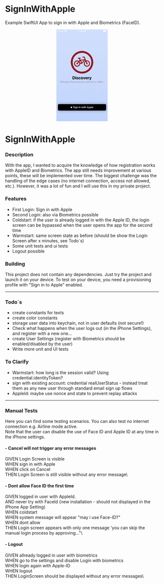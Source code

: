 # SignInWithApple

Example SwiftUI App to sign in with Apple and Biometrics (FaceID).

<p align="center">
<img height="300" src="https://github.com/HVonWeg/SignInWithApple/blob/main/login.png" />
</p>

# SignInWithApple


### Description
With the app, I wanted to acquire the knowledge of how registration works with AppleID and Biometrics.
The app still needs improvement at various points, these will be implemented over time.
The biggest challenge was the handling of the edge cases (no internet connection, access not allowed, etc.).
However, it was a lot of fun and I will use this in my private project.

### Features
* First Login: Sign in with Apple
* Second Login: also via Biometrics possible
* Coldstart: if the user is already logged in with the Apple ID, the login screen can be bypassed when the user opens the app for the second time
* Warmstart: same screen state as before (should be show the Login Screen after x minutes, see Todo´s)
* Some unit tests and ui tests
* Logout possible

### Building

This project does not contain any dependencies. Just try the project and launch it on your device. To test on your device, you need a provisioning profile with "Sign in to Apple" enabled.

---

### Todo´s
* create constants for texts
* create color constants
* storage user data into keychain, not in user defaults (not secure!)
* Check what happens when the user logs out (in the iPhone Settings), and register with a new one...
* create User Settings (register with Biometrics should be enabled/disabled by the user)
* Write more unit and UI tests

### To Clarify
* Warmstart: how long is the session valid? Using credential.identityToken?
* sign with existing account: credential realUserStatus - instead treat them as any new user through standard email sign up flows
* AppleId: maybe use nonce and state to prevent replay attacks

---

### Manual Tests
Here you can find some testing scenarios. You can also test no internet connection e.g. Airline mode active.\
Note that the user can disable the use of Face ID and Apple ID at any time in the iPhone settings.

#### - Cancel will not trigger any error messages
GIVEN Login Screen is visible\
WHEN sign in with Apple\
WHEN click on Cancel\
THEN Login Screen is still visible without any error message\

#### - Dont allow Face ID the first time
GIVEN logged in user with AppleId.\
AND never try  with FaceId (new installation - should not displayed in the iPhone App Setting)\
WHEN coldstart\
WHEN system message will appear "may i use Face-ID?"\
WHEN dont allow\
THEN Login screen appears with only one message 'you can skip the manual login process by approving..."\

#### - Logout
GIVEN allready logged in user with biometrics\
WHEN go to the settings and disable Login with biometrics\
WHEN login again with Apple-ID\
WHEN logout\
THEN LoginScreen should be displayed without any error messages\
